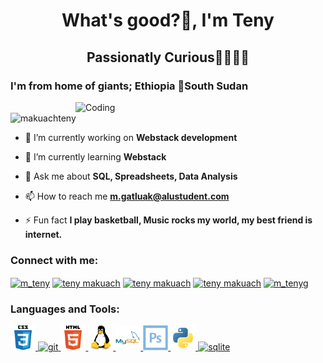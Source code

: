 
<h1 align="center"> What's good?👋, I'm Teny</h1>
<h2 align="center"> Passionatly Curious🧑🏿‍💻😎</h2>
<h3 align="left"> I'm from home of giants; Ethiopia 🎌South Sudan </h3>
<img align="right" alt="Coding" width="400" src="https://img.freepik.com/free-vector/cartoon-style-nerd-character-design_52683-81717.jpg?size=338&ext=jpg">

<p align="left"> <img src="https://komarev.com/ghpvc/?username=makuachteny&label=Profile%20views&color=0e75b6&style=flat" alt="makuachteny" /> </p>

- 🔭 I’m currently working on **Webstack development**

- 🌱 I’m currently learning **Webstack**

- 💬 Ask me about **SQL, Spreadsheets, Data Analysis**

- 📫 How to reach me **m.gatluak@alustudent.com**

- ⚡ Fun fact **I play basketball, Music rocks my world, my best friend is internet.**

<h3 align="left">Connect with me:</h3>
<p align="left">
<a href="https://twitter.com/m_teny" target="blank"><img align="center" src="https://raw.githubusercontent.com/rahuldkjain/github-profile-readme-generator/master/src/images/icons/Social/twitter.svg" alt="m_teny" height="30" width="40" /></a>
<a href="https://linkedin.com/in/teny makuach" target="blank"><img align="center" src="https://raw.githubusercontent.com/rahuldkjain/github-profile-readme-generator/master/src/images/icons/Social/linked-in-alt.svg" alt="teny makuach" height="30" width="40" /></a>
<a href="https://kaggle.com/teny makuach" target="blank"><img align="center" src="https://raw.githubusercontent.com/rahuldkjain/github-profile-readme-generator/master/src/images/icons/Social/kaggle.svg" alt="teny makuach" height="30" width="40" /></a>
<a href="https://fb.com/teny makuach" target="blank"><img align="center" src="https://raw.githubusercontent.com/rahuldkjain/github-profile-readme-generator/master/src/images/icons/Social/facebook.svg" alt="teny makuach" height="30" width="40" /></a>
<a href="https://instagram.com/m_tenyg" target="blank"><img align="center" src="https://raw.githubusercontent.com/rahuldkjain/github-profile-readme-generator/master/src/images/icons/Social/instagram.svg" alt="m_tenyg" height="30" width="40" /></a>
</p>

<h3 align="left">Languages and Tools:</h3>
<p align="left"> <a href="https://www.w3schools.com/css/" target="_blank" rel="noreferrer"> <img src="https://raw.githubusercontent.com/devicons/devicon/master/icons/css3/css3-original-wordmark.svg" alt="css3" width="40" height="40"/> </a> <a href="https://git-scm.com/" target="_blank" rel="noreferrer"> <img src="https://www.vectorlogo.zone/logos/git-scm/git-scm-icon.svg" alt="git" width="40" height="40"/> </a> <a href="https://www.w3.org/html/" target="_blank" rel="noreferrer"> <img src="https://raw.githubusercontent.com/devicons/devicon/master/icons/html5/html5-original-wordmark.svg" alt="html5" width="40" height="40"/> </a> <a href="https://www.linux.org/" target="_blank" rel="noreferrer"> <img src="https://raw.githubusercontent.com/devicons/devicon/master/icons/linux/linux-original.svg" alt="linux" width="40" height="40"/> </a> <a href="https://www.mysql.com/" target="_blank" rel="noreferrer"> <img src="https://raw.githubusercontent.com/devicons/devicon/master/icons/mysql/mysql-original-wordmark.svg" alt="mysql" width="40" height="40"/> </a> <a href="https://www.photoshop.com/en" target="_blank" rel="noreferrer"> <img src="https://raw.githubusercontent.com/devicons/devicon/master/icons/photoshop/photoshop-line.svg" alt="photoshop" width="40" height="40"/> </a> <a href="https://www.python.org" target="_blank" rel="noreferrer"> <img src="https://raw.githubusercontent.com/devicons/devicon/master/icons/python/python-original.svg" alt="python" width="40" height="40"/> </a> <a href="https://www.ruby-lang.org/en/" target="_blank" rel="noreferrer"> </a> <a href="https://www.sqlite.org/" target="_blank" rel="noreferrer"> <img src="https://www.vectorlogo.zone/logos/sqlite/sqlite-icon.svg" alt="sqlite" width="40" height="40"/> </a> </p>
